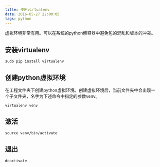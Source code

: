 ```yaml
---
title: 使用virtualenv
date: 2016-05-27 22:00:05
tags: python
---
```


虚拟环境非常有用。可以在系统的python解释器中避免包的混乱和版本的冲突。

## 安装virtualenv

    sudo pip install virtualenv

## 创建python虚拟环境

在工程文件夹下创建python虚拟环境。创建虚拟环境后，当前文件夹中会出现一个子文件夹，名字为下述命令中指定的参数venv。  

    virtualenv venv     
    
## 激活

    source venv/bin/activate
    
## 退出

    deactivate